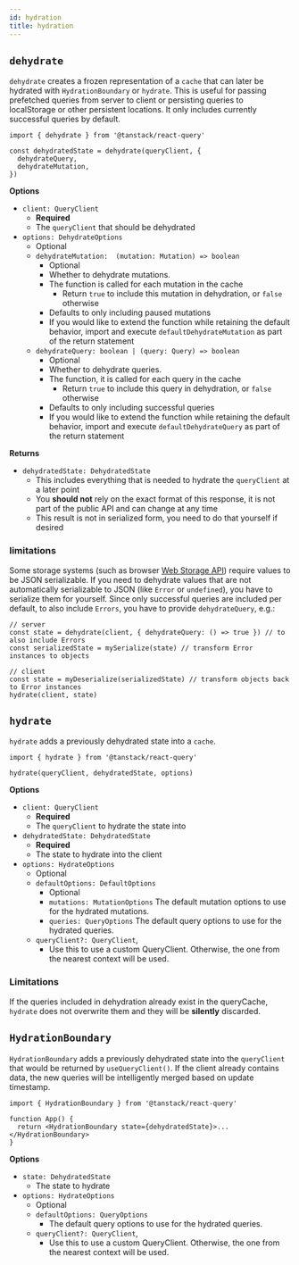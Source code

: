 ```yaml
---
id: hydration
title: hydration
---
```


## `dehydrate`

`dehydrate` creates a frozen representation of a `cache` that can later be hydrated with `HydrationBoundary` or `hydrate`. This is useful for passing prefetched queries from server to client or persisting queries to localStorage or other persistent locations. It only includes currently successful queries by default.

```tsx
import { dehydrate } from '@tanstack/react-query'

const dehydratedState = dehydrate(queryClient, {
  dehydrateQuery,
  dehydrateMutation,
})
```

**Options**

- `client: QueryClient`
  - **Required**
  - The `queryClient` that should be dehydrated
- `options: DehydrateOptions`
  - Optional
  - `dehydrateMutation:  (mutation: Mutation) => boolean`
    - Optional
    - Whether to dehydrate mutations.
    - The function is called for each mutation in the cache
      - Return `true` to include this mutation in dehydration, or `false` otherwise
    - Defaults to only including paused mutations
    - If you would like to extend the function while retaining the default behavior, import and execute `defaultDehydrateMutation` as part of the return statement
  - `dehydrateQuery: boolean | (query: Query) => boolean`
    - Optional
    - Whether to dehydrate queries.
    - The function, it is called for each query in the cache
      - Return `true` to include this query in dehydration, or `false` otherwise
    - Defaults to only including successful queries
    - If you would like to extend the function while retaining the default behavior, import and execute `defaultDehydrateQuery` as part of the return statement

**Returns**

- `dehydratedState: DehydratedState`
  - This includes everything that is needed to hydrate the `queryClient` at a later point
  - You **should not** rely on the exact format of this response, it is not part of the public API and can change at any time
  - This result is not in serialized form, you need to do that yourself if desired

### limitations

Some storage systems (such as browser [Web Storage API](https://developer.mozilla.org/en-US/docs/Web/API/Web_Storage_API)) require values to be JSON serializable. If you need to dehydrate values that are not automatically serializable to JSON (like `Error` or `undefined`), you have to serialize them for yourself. Since only successful queries are included per default, to also include `Errors`, you have to provide `dehydrateQuery`, e.g.:

```tsx
// server
const state = dehydrate(client, { dehydrateQuery: () => true }) // to also include Errors
const serializedState = mySerialize(state) // transform Error instances to objects

// client
const state = myDeserialize(serializedState) // transform objects back to Error instances
hydrate(client, state)
```

## `hydrate`

`hydrate` adds a previously dehydrated state into a `cache`.

```tsx
import { hydrate } from '@tanstack/react-query'

hydrate(queryClient, dehydratedState, options)
```

**Options**

- `client: QueryClient`
  - **Required**
  - The `queryClient` to hydrate the state into
- `dehydratedState: DehydratedState`
  - **Required**
  - The state to hydrate into the client
- `options: HydrateOptions`
  - Optional
  - `defaultOptions: DefaultOptions`
    - Optional
    - `mutations: MutationOptions` The default mutation options to use for the hydrated mutations.
    - `queries: QueryOptions` The default query options to use for the hydrated queries.
  - `queryClient?: QueryClient`,
    - Use this to use a custom QueryClient. Otherwise, the one from the nearest context will be used.

### Limitations

If the queries included in dehydration already exist in the queryCache, `hydrate` does not overwrite them and they will be **silently** discarded.


[//]: # 'HydrationBoundary'
## `HydrationBoundary`

`HydrationBoundary` adds a previously dehydrated state into the `queryClient` that would be returned by `useQueryClient()`. If the client already contains data, the new queries will be intelligently merged based on update timestamp.

```tsx
import { HydrationBoundary } from '@tanstack/react-query'

function App() {
  return <HydrationBoundary state={dehydratedState}>...</HydrationBoundary>
}
```

**Options**

- `state: DehydratedState`
  - The state to hydrate
- `options: HydrateOptions`
  - Optional
  - `defaultOptions: QueryOptions`
    - The default query options to use for the hydrated queries.
  - `queryClient?: QueryClient`,
    - Use this to use a custom QueryClient. Otherwise, the one from the nearest context will be used.

[//]: # 'HydrationBoundary'
